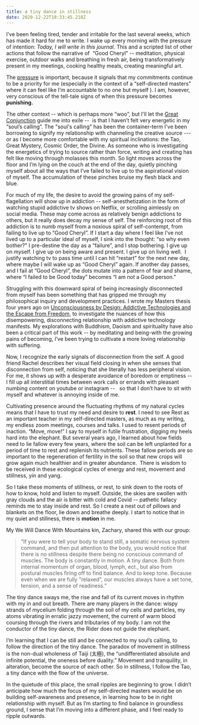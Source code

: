 ```yaml
---
title: a tiny dance in stillness
date: 2020-12-22T18:33:45.218Z
---
```

I’ve been feeling tired, tender and irritable for the last several weeks, which has made it hard for me to write. I wake up every morning with the pressure of intention: *Today, I will write in this journal.* This and a scripted list of other actions that follow the narrative of  “Good Cheryl” -- meditation, physical exercise, outdoor walks and breathing in fresh air, being transformatively present in my meetings, cooking healthy meals, creating meaningful art.

The [pressure](https://cherylhsu.ca/post/2020-11-13-under-pressure/) is important, because it signals that my commitments continue to be a priority for me (especially in the context of a “self-directed masters” where it can feel like I’m accountable to no one but myself ). I am, however, very conscious of the tell-tale signs of when this pressure becomes **punishing.** 

The other context -- which is perhaps more “woo”, but I'll let the [Great Conjunction](https://chaninicholas.com/horoscopes-for-the-great-conjunction-solstice-december-2020/) guide me into exile --  is that I haven’t felt very energetic in my “soul’s calling”. The "soul's calling" has been the container-term I've been borrowing to signify my relationship with channeling the creative source --- or as I become more comfortable with my spiritual inclinations: the Tao,  Great Mystery, Cosmic Order, the Divine. As someone who is investigating the energetics of trying to source rather than force, writing and creating has felt like moving through molasses this month. So light moves across the floor and I’m lying on the couch at the end of the day, quietly pinching myself about all the ways that I’ve failed to live up to the aspirational vision of myself. The accumulation of these pinches bruise my flesh black and blue. 

For much of my life, the desire to avoid the growing pains of my self-flagellation will show up in addiction -- self-anesthetization in the form of watching stupid addictive tv shows on Netflix, or scrolling aimlessly on social media. These may come across as relatively benign addictions to others, but it really does decay my sense of self. The reinforcing root of this addiction is to numb myself from a noxious spiral of self-contempt, from failing to live up to “Good Cheryl”. If I start a day where I feel like I’ve not lived up to a particular ideal of myself, I sink into the thought: “so why even bother?” I pre-destine the day as a “failure”, and I stop bothering. I give up on myself. I give up on being aware and present. I give up on living well.  I justify watching tv to pass time until I can hit “restart” for the next new day, where maybe I will wake up as “Good Cheryl” again. If another day passes, and I fail at “Good Cheryl”, the dots mutate into a pattern of fear and shame, where “I failed to be Good today” becomes “I am not a Good person.” 

Struggling with this downward spiral of being increasingly disconnected from myself has been something that has gripped me through my philosophical inquiry and development practices. I wrote my Masters thesis four years ago on [Unconsciousness by Design: Addictive Technologies and the Escape from Freedom](http://openresearch.ocadu.ca/id/eprint/1743/7/Hsu_Cheryl_2017_MDES_SFI_MRP.pdf), to investigate the nuances of how this disempowering, disconnecting relationship with addictive technology manifests. My explorations with Buddhism, Daoism and spirituality have also been a critical part of this work  -- by meditating and being-with the growing pains of becoming, I’ve been trying to cultivate a more loving relationship with suffering. 

Now, I recognize the early signals of disconnection from the self. A good friend Rachel describes her visual field closing in when she senses that disconnection from self, noticing that she literally has less peripheral vision. For me, it shows up with a desperate avoidance of boredom or emptiness -- I fill up all interstitial times between work calls or errands with pleasant numbing content on youtube or instagram --   so that I don’t have to sit with myself and whatever is annoying inside of me. 

Cultivating presence around the fluctuating rhythms of my natural cycles means that I have to trust my need and desire to **rest**. I need to see Rest as an important teacher in my self-directed masters, as much as my writing, my endless zoom meetings, courses and talks. I used to resent periods of inaction. “Move, move!” I say to myself in futile frustration, digging my heels hard into the elephant. But several years ago, I learned about how fields need to lie fallow every few years, where the soil can be left unplanted for a period of time to rest and replenish its nutrients. These fallow periods are so important to the regeneration of fertility in the soil so that new crops will grow again much healthier and in greater abundance.  There is wisdom to be received in these ecological cycles of energy and rest, movement and stillness, yin and yang. 

So I take these moments of stillness, or rest, to sink down to the roots of how to know, hold and listen to myself. Outside, the skies are swollen with gray clouds and the air is bitter with cold and Covid -- pathetic fallacy reminds me to stay inside and rest. So I create a nest out of pillows and blankets on the floor, lie down and breathe deeply. I start to notice that in my quiet and stillness, there is **motion** in me.

My We Will Dance With Mountains kin, Zachary, shared this with our group: 

> “If you were to tell your body to stand still, a somatic nervous system command, and then put attention to the body, you would notice that there is no stillness despite there being no conscious command of muscles. The body is constantly in motion. A tiny dance. Both from internal momentum of organ, blood, lymph, ect., but also from postural muscles firing off to find balance. And to keep tone. Because even when we are fully "relaxed", our muscles always have a set tone, tension, and a sense of readiness.” 

The tiny dance sways me, the rise and fall of its current moves in rhythm with my in and out breath. There are many players in the dance: wispy strands of mycelium folding through the soil of my cells and particles, my atoms vibrating in erratic jazzy movement, the current of warm blood coursing through the rivers and tributaries of my body. I am not the conductor of the tiny dance, the Rider does not guide the elephant. 

I’m learning that I can be still and be connected to my soul’s calling, to follow the direction of the tiny dance. The paradox of movement in stillness is the non-dual wholeness of Taiji (太極), the “undifferentiated absolute and infinite potential, the oneness before duality.” Movement and tranquility, in alteration, become the source of each other. So in stillness, I follow the Tao, a tiny dance with the flow of the universe. 

In the quietude of this place, the small ripples are beginning to grow. I didn’t anticipate how much the focus of my self-directed masters would be on building self-awareness and presence, in learning how to be in right relationship with myself. But as I’m starting to find balance in groundless ground, I sense that I’m moving into a different phase, and I feel ready to ripple outwards.